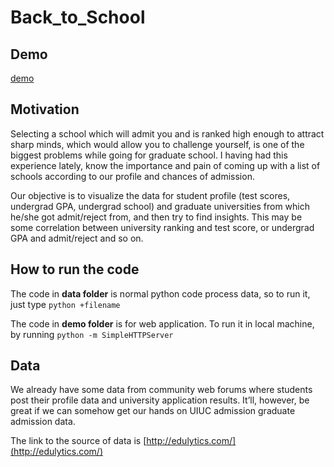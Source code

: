 Back_to_School
==============
## Demo
[demo](http://xuefeng-zhu.github.io/Back_to_School/demo)

## Motivation
Selecting a school which will admit you and is ranked high enough to attract sharp minds, which would allow you to challenge yourself, is one of the biggest problems while going for graduate school. I having had this experience lately, know the importance and pain of coming up with a list of schools according to our profile and chances of admission.

Our objective is to visualize the data for student profile (test scores, undergrad GPA, undergrad school) and graduate universities from which he/she got admit/reject from, and then try to find insights. This may be some correlation between university ranking and test score, or undergrad GPA and admit/reject and so on.

## How to run the code
The code in **data folder** is normal python code process data, so to run it, just type `python +filename`

The code in **demo folder** is for web application. To run it in local machine, by running `python -m SimpleHTTPServer`

## Data
We already have some data from community web forums where students post their profile data and university application results. It’ll, however, be great if we can somehow get our hands on UIUC admission graduate admission data.

The link to the source of data is [http://edulytics.com/](http://edulytics.com/)